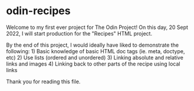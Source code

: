 # odin-recipes

Welcome to my first ever project for The Odin Project! On this day, 20 Sept 2022, I will start production for the "Recipes" HTML project.

By the end of this project, I would ideally have liked to demonstrate the following:
    1) Basic knowledge of basic HTML doc tags (ie. meta, doctype, etc)
    2) Use lists (ordered and unordered)
    3) Linking absolute and relative links and images
    4) Linking back to other parts of the recipe using local links

Thank you for reading this file. 